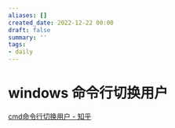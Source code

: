 ```yaml
---
aliases: []
created_date: 2022-12-22 00:00
draft: false
summary: ''
tags:
- daily
---
```


# windows 命令行切换用户
[cmd命令行切换用户 - 知乎](https://zhuanlan.zhihu.com/p/405767345)